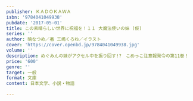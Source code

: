 ```yaml
---
publisher: ＫＡＤＯＫＡＷＡ
isbn: '9784041049938'
pubdate: '2017-05-01'
title: この素晴らしい世界に祝福を！１１ 大魔法使いの妹 (仮)
series: ''
author: 暁なつめ／著 三嶋くろね／イラスト
cover: 'https://cover.openbd.jp/9784041049938.jpg'
volume: ''
description: めぐみんの妹がアクセル中を振り回す!?　こめっこ注意報発令の第11巻！
price: '600'
genre: ''
target: 一般
format: 文庫
content: 日本文学、小説・物語

---
```

